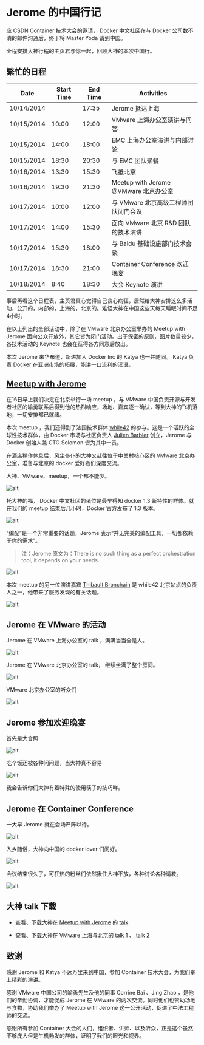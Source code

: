 # Jerome 的中国行记

应 CSDN Container 技术大会的邀请， Docker 中文社区在与 Docker 公司数不清的邮件沟通后，终于将 Master Yoda 请到中国。

全程安排大神行程的主页君与你一起，回顾大神的本次中国行。

## 繁忙的日程

| Date | Start Time | End Time | Activities | 
| ---- | ---------- | ---------| ---------- |
| 10/14/2014 |       | 17:35 | Jerome 抵达上海 |
| 10/15/2014 | 10:00 | 12:00 | VMware 上海办公室演讲与问答 |
| 10/15/2014 | 14:00 | 18:00 | EMC 上海办公室演讲与内部讨论 |
| 10/15/2014 | 18:30 | 20:30 | 与 EMC 团队聚餐	|
| 10/16/2014 | 13:30 | 15:30 | 飞抵北京 |
| 10/16/2014 | 19:30 | 21:30 | Meetup with Jerome @VMware 北京办公室|
| 10/17/2014 | 10:00 | 12:00 | 与 VMware 北京高级工程师团队闭门会议 |
| 10/17/2014 | 14:00 | 15:30 | 面向 VMware 北京 R&D 团队的技术演讲 |
| 10/17/2014 | 15:30 | 18:00 | 与 Baidu 基础设施部门技术会谈 |
| 10/17/2014 | 18:30 | 21:00 | Container Conference 欢迎晚宴 |
| 10/18/2014 | 8:40  | 18:30 | 大会 Keynote 演讲 |	

事后再看这个日程表，主页君真心觉得自己丧心病狂，居然给大神安排这么多活动，公开的，内部的，上海的，北京的。难怪大神在中国这些天每天睡眠时间不足4小时。

在以上列出的全部活动中，除了在 VMware 北京办公室举办的 Meetup with Jerome 面向公众开放外，其它皆为闭门活动。出于保密的原则，图片数量较少，各技术活动的 Keynote 也会在征得各方同意后放出。

本次 Jerome 来华布道，新进加入 Docker Inc 的 Katya 也一并随同。 Katya 负责 Docker 在亚洲市场的拓展，能讲一口流利的汉语。

## [Meetup with Jerome](http://www.meetup.com/Docker-Beijing/events/213278972/) 

在16日早上我们决定在北京举行一场 meetup ，与 VMware 中国负责开源与开发者社区的喻勇联系后得到他的热烈响应，场地、嘉宾逐一确认，等到大神的飞机落地，一切安排都已就绪。

本次 meetup ，我们还得到了法国技术群体 [while42](http://while42.org/) 的参与。这是一个活跃的全球性技术群体，由 Docker 市场与社区负责人 [Julien Barbier](http://twitter.com/julienbarbier42) 创立，Jerome 与 Docker 创始人兼 CTO Solomon 皆为其中一员。

在酒店稍作休息后，风尘仆仆的大神又赶往位于中关村核心区的 VMware 北京办公室，准备与北京的  docker 爱好者们深度交流。

大神、VMware、meetup，一个都不能少。

![alt](http://resource.docker.cn/beijing-meetup-vmware-jerome-with-poster.jpg)

托大神的福， Docker 中文社区的诸位是最早得知 docker 1.3 新特性的群体。就在我们的 meetup 结束后几小时，Docker 官方发布了 1.3 版本。

![alt](http://resource.docker.cn/docker-beijing-meetup-jerome-docker-1-3.jpg)

“编配”是一个非常重要的话题，Jerome 表示“并无完美的编配工具，一切都依赖于你的需求”。

> 注：Jerome 原文为：There is no such thing as a perfect orchestration tool, it depends on your needs. 

![alt](http://resource.docker.cn/beijing-meetup-vmware-jerome-orchestration.jpg)

本次 meetup 的另一位演讲嘉宾 [Thibault Bronchain](https://twitter.com/tbronchain) 是 while42 北京站点的负责人之一，他带来了服务发现的有关话题。

![alt](http://resource.docker.cn/beijing-meetup-vmware-thibault-bronchain.jpg)

## Jerome 在 VMware 的活动


Jerome 在 VMware 上海办公室的 talk ，满满当当全是人。

![alt](http://resource.docker.cn/jerome-shanghai-vmware.jpg)

Jerome 在 VMware 北京办公室的 talk， 继续坐满了整个房间。

![alt](http://resource.docker.cn/jerome-beijing-vmware-talk.jpg)

VMware 北京办公室的听众们

![alt](http://resource.docker.cn/jerome-beijing-vmware-day-2.jpg)

## Jerome 参加欢迎晚宴

首先是大合照

![alt](http://resource.docker.cn/img-2567.jpg)

吃个饭还被各种问问题，当大神真不容易

![alt](http://resource.docker.cnimg-2543.jpg)

我会告诉你们大神有着特殊的使用筷子的技巧咩。


## Jerome 在 Container Conference

一大早 Jerome 就在会场严阵以待。


![alt](http://resource.docker.cn/jerome-container-conference.jpg)

入乡随俗，大神向中国的 docker lover 们问好。

![alt](http://resource.docker.cn/container-conference-jerome-hello-in-chinese.jpg)

会议结束很久了，可狂热的粉丝们依然揪住大神不放，各种讨论各种请教。

![alt](http://resource.docker.cn/container-conference-jerome-fans.jpg)

## 大神 talk 下载


- 查看、下载大神在 [Meetup with Jerome](http://www.meetup.com/Docker-Beijing/events/213278972/) 的 [talk](http://resource.docker.cn/docker-beijing-meetup-jerome-tips-and-tricks.pdf) 

- 查看、下载大神在 VMware 上海与北京的 [talk 1](http://resource.docker.cn/2014-10-14-shanghai-1.pdf) 、 [talk 2](http://resource.docker.cn/2014-10-14-shanghai-2.pdf)


## 致谢

感谢 Jerome 和 Katya 不远万里来到中国，参加 Container 技术大会，为我们奉上精彩的演讲。

感谢 VMware 中国公司的喻勇先生及他的同事 Corrine Bai 、Jing Zhao ，是他们的辛勤协调，才能促成 Jerome 在 VMware 的两次交流。同时他们也赞助场地与食物，协助我们举办了 Meetup with Jerome 这一公开活动，促进了中法工程师的交流。

感谢所有参加 Container 大会的人们，组织者、讲师、以及听众，正是这个虽然不够庞大但是生机勃发的群体，证明了我们的眼光和视界。


